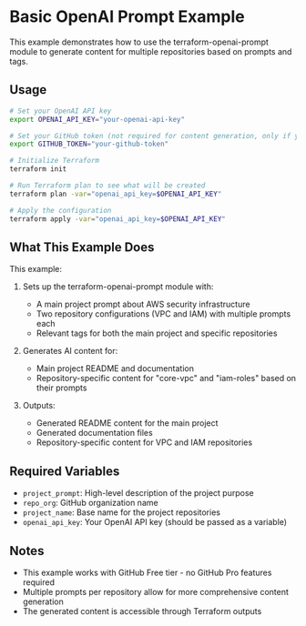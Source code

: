 # Basic OpenAI Prompt Example

This example demonstrates how to use the terraform-openai-prompt module to generate content for multiple repositories based on prompts and tags.

## Usage

```bash
# Set your OpenAI API key
export OPENAI_API_KEY="your-openai-api-key"

# Set your GitHub token (not required for content generation, only if you want to create repos)
export GITHUB_TOKEN="your-github-token"

# Initialize Terraform
terraform init

# Run Terraform plan to see what will be created
terraform plan -var="openai_api_key=$OPENAI_API_KEY"

# Apply the configuration
terraform apply -var="openai_api_key=$OPENAI_API_KEY"
```

## What This Example Does

This example:

1. Sets up the terraform-openai-prompt module with:
   - A main project prompt about AWS security infrastructure
   - Two repository configurations (VPC and IAM) with multiple prompts each
   - Relevant tags for both the main project and specific repositories

2. Generates AI content for:
   - Main project README and documentation
   - Repository-specific content for "core-vpc" and "iam-roles" based on their prompts

3. Outputs:
   - Generated README content for the main project
   - Generated documentation files
   - Repository-specific content for VPC and IAM repositories

## Required Variables

- `project_prompt`: High-level description of the project purpose
- `repo_org`: GitHub organization name
- `project_name`: Base name for the project repositories
- `openai_api_key`: Your OpenAI API key (should be passed as a variable)

## Notes

- This example works with GitHub Free tier - no GitHub Pro features required
- Multiple prompts per repository allow for more comprehensive content generation
- The generated content is accessible through Terraform outputs